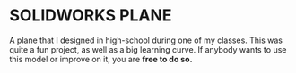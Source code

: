 # SOLIDWORKS PLANE

A plane that I designed in high-school during one of my classes. This was quite a fun project, as well as a big learning curve. If anybody wants to use this model or improve on it, you are **free to do so.**

